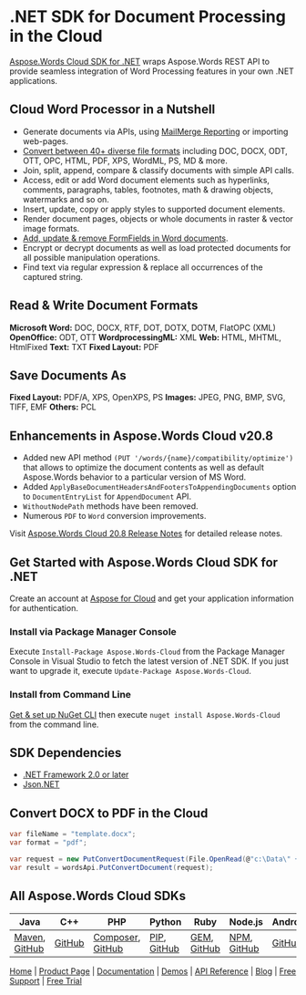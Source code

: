 # .NET SDK for Document Processing in the Cloud

[Aspose.Words Cloud SDK for .NET](https://products.aspose.cloud/words/net) wraps Aspose.Words REST API to provide seamless integration of Word Processing features in your own .NET applications.

## Cloud Word Processor in a Nutshell

- Generate documents via APIs, using [MailMerge Reporting](https://docs.aspose.cloud/display/wordscloud/Working+with+Mail+Merge) or importing web-pages.
- [Convert between 40+ diverse file formats](https://docs.aspose.cloud/display/wordscloud/Supported+File+Formats) including DOC, DOCX, ODT, OTT, OPC, HTML, PDF, XPS, WordML, PS, MD & more.
- Join, split, append, compare & classify documents with simple API calls.
- Access, edit or add Word document elements such as hyperlinks, comments, paragraphs, tables, footnotes, math & drawing objects, watermarks and so on.
- Insert, update, copy or apply styles to supported document elements.
- Render document pages, objects or whole documents in raster & vector image formats.
- [Add, update & remove FormFields in Word documents](https://docs.aspose.cloud/display/wordscloud/Working+with+FormFields).
- Encrypt or decrypt documents as well as load protected documents for all possible manipulation operations.
- Find text via regular expression & replace all occurrences of the captured string.

## Read & Write Document Formats

**Microsoft Word:** DOC, DOCX, RTF, DOT, DOTX, DOTM, FlatOPC (XML)
**OpenOffice:** ODT, OTT
**WordprocessingML:** XML
**Web:** HTML, MHTML, HtmlFixed
**Text:** TXT
**Fixed Layout:** PDF

## Save Documents As

**Fixed Layout:** PDF/A, XPS, OpenXPS, PS
**Images:** JPEG, PNG, BMP, SVG, TIFF, EMF
**Others:** PCL

## Enhancements in Aspose.Words Cloud v20.8

- Added new API method `(PUT '/words/{name}/compatibility/optimize')` that allows to optimize the document contents as well as default Aspose.Words behavior to a particular version of MS Word.
- Added `ApplyBaseDocumentHeadersAndFootersToAppendingDocuments` option to `DocumentEntryList` for `AppendDocument` API.
- `WithoutNodePath` methods have been removed.
- Numerous `PDF` to `Word` conversion improvements.

Visit [Aspose.Words Cloud 20.8 Release Notes](https://docs.aspose.cloud/display/wordscloud/Aspose.Words+Cloud+20.8+Release+Notes) for detailed release notes.

## Get Started with Aspose.Words Cloud SDK for .NET

Create an account at [Aspose for Cloud](https://dashboard.aspose.cloud/#/apps) and get your application information for authentication. 

### Install via Package Manager Console

Execute `Install-Package Aspose.Words-Cloud` from the Package Manager Console in Visual Studio to fetch the latest version of .NET SDK. If you just want to upgrade it, execute `Update-Package Aspose.Words-Cloud`.

### Install from Command Line

[Get & set up NuGet CLI](https://docs.microsoft.com/en-us/nuget/reference/nuget-exe-cli-reference) then execute `nuget install Aspose.Words-Cloud` from the command line.

## SDK Dependencies

- [.NET Framework 2.0 or later](https://dotnet.microsoft.com/download)
- [Json.NET](https://dotnet.microsoft.com/download)

## Convert DOCX to PDF in the Cloud

```csharp
var fileName = "template.docx";
var format = "pdf";

var request = new PutConvertDocumentRequest(File.OpenRead(@"c:\Data\" + fileName), format);
var result = wordsApi.PutConvertDocument(request);
```

## All Aspose.Words Cloud SDKs

| Java | C++ | PHP | Python | Ruby | Node.js | Android | Swift | GO |
|---|---|---|---|---|---|---|---|---|
| [Maven](https://repository.aspose.cloud/webapp/#/artifacts/browse/tree/General/repo/com/aspose/aspose-words-cloud), [GitHub](https://github.com/aspose-words-cloud/aspose-words-cloud-java) | [GitHub](https://github.com/aspose-words-cloud/aspose-words-cloud-cpp) | [Composer](https://packagist.org/packages/aspose-cloud/aspose-words-cloud), [GitHub](https://github.com/aspose-words-cloud/aspose-words-cloud-cpp) | [PIP](https://pypi.org/project/aspose-words-cloud/), [GitHub](https://github.com/aspose-words-cloud/aspose-words-cloud-python) | [GEM](https://rubygems.org/gems/aspose_words_cloud), [GitHub](https://github.com/aspose-words-cloud/aspose-words-cloud-ruby)  | [NPM](https://www.npmjs.com/package/asposewordscloud), [GitHub](https://github.com/aspose-words-cloud/aspose-words-cloud-node) | [GitHub](https://github.com/aspose-words-cloud/aspose-words-cloud-android)  | [POD](https://cocoapods.org/pods/AsposeWordsCloud), [GitHub](https://github.com/aspose-words-cloud/aspose-words-cloud-swift) | [GO](https://pkg.go.dev/github.com/aspose-words-cloud/aspose-words-cloud-go/v2008?tab=overview), [GitHub](https://github.com/aspose-words-cloud/aspose-words-cloud-go) |

[Home](https://www.aspose.cloud/) | [Product Page](https://products.aspose.cloud/words/net) | [Documentation](https://docs.aspose.cloud/display/wordscloud/Home) | [Demos](https://products.aspose.app/words/family) | [API Reference](https://apireference.aspose.cloud/words/) | [Blog](https://blog.aspose.cloud/category/words/) | [Free Support](https://forum.aspose.cloud/c/words) | [Free Trial](https://purchase.aspose.cloud/trial)

